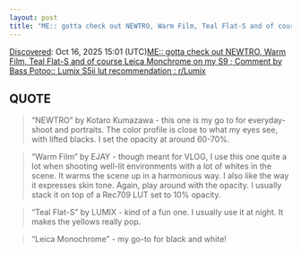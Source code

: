 ```yaml
---
layout: post
title: "ME:: gotta check out NEWTRO, Warm Film, Teal Flat-S and of course Leica Monchrome on my S9 ; Comment by Bass Potoo:: Lumix S5ii lut recommendation : r/Lumix"
---
```

[Discovered](http://rolandtanglao.com/2020/07/29/p1-blogthis-checkvist-list-links-to-blog/): Oct 16, 2025 15:01 (UTC)[ME:: gotta check out NEWTRO, Warm Film, Teal Flat-S and of course Leica Monchrome on my S9 ; Comment by Bass Potoo:: Lumix S5ii lut recommendation : r/Lumix](https://www.reddit.com/r/Lumix/comments/1ifm4ks/comment/majhfgk/)

## QUOTE

>“NEWTRO” by Kotaro Kumazawa - this one is my go to for everyday-shoot and portraits. The color profile is close to what my eyes see, with lifted blacks. I set the opacity at around 60-70%.

>“Warm Film” by EJAY - though meant for VLOG, I use this one quite a lot when shooting well-lit environments with a lot of whites in the scene. It warms the scene up in a harmonious way. I also like the way it expresses skin tone. Again, play around with the opacity. I usually stack it on top of a Rec709 LUT set to 10% opacity.

>“Teal Flat-S” by LUMIX - kind of a fun one. I usually use it at night. It makes the yellows really pop.

>“Leica Monochrome” - my go-to for black and white!
